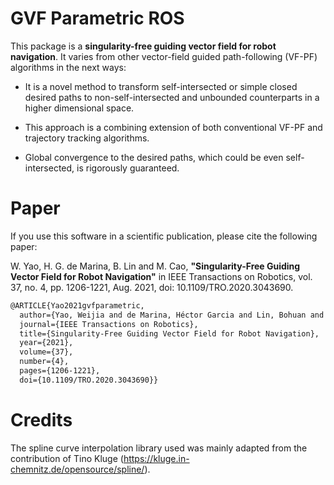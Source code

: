 # GVF Parametric ROS

This package is a **singularity-free guiding vector field for robot navigation**. It varies from other vector-field guided path-following (VF-PF) algorithms in the next ways:

* It is  a novel method to transform self-intersected or simple closed desired paths to non-self-intersected and unbounded counterparts in a higher dimensional space.

* This approach is a combining extension of both conventional VF-PF and trajectory tracking algorithms.

* Global convergence to the desired paths, which could be even self-intersected, is rigorously guaranteed.

# Paper

If you use this software in a scientific publication, please cite the following paper:

W. Yao, H. G. de Marina, B. Lin and M. Cao, **"Singularity-Free Guiding Vector Field for Robot Navigation"** in IEEE Transactions on Robotics, vol. 37, no. 4, pp. 1206-1221, Aug. 2021, doi: 10.1109/TRO.2020.3043690.

```latex
@ARTICLE{Yao2021gvfparametric,
  author={Yao, Weijia and de Marina, Héctor Garcia and Lin, Bohuan and Cao, Ming},
  journal={IEEE Transactions on Robotics}, 
  title={Singularity-Free Guiding Vector Field for Robot Navigation}, 
  year={2021},
  volume={37},
  number={4},
  pages={1206-1221},
  doi={10.1109/TRO.2020.3043690}}
```

# Credits
The spline curve interpolation library used was mainly adapted from the contribution of Tino Kluge (https://kluge.in-chemnitz.de/opensource/spline/).

